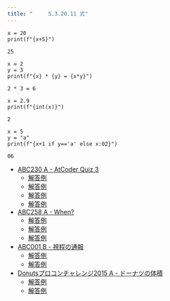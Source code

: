 ```yaml
---
title: "　　　5.3.20.11 式"
---
```


```python:サンプルコード
x = 20
print(f"{x+5}")
```

```text:実行結果
25
```

```python:サンプルコード
x = 2
y = 3
print(f"{x} * {y} = {x*y}")
```

```text:実行結果
2 * 3 = 6
```

```python:サンプルコード
x = 2.9
print(f"{int(x)}")
```

```text:実行結果
2
```

```python:サンプルコード
x = 5
y = "a"
print(f"{x+1 if y=='a' else x:02}")
```

```text:実行結果
06
```

- [ABC230 A - AtCoder Quiz 3](https://atcoder.jp/contests/abc230/tasks/abc230_a)
    - [解答例](https://atcoder.jp/contests/abc230/submissions/35652457)
    - [解答例](https://atcoder.jp/contests/abc230/submissions/35652433)
    - [解答例](https://atcoder.jp/contests/abc230/submissions/27871536)
    - [解答例](https://atcoder.jp/contests/abc230/submissions/27871759)
- [ABC258 A - When?](https://atcoder.jp/contests/abc258/tasks/abc258_a)
    - [解答例](https://atcoder.jp/contests/abc258/submissions/35652514)
    - [解答例](https://atcoder.jp/contests/abc258/submissions/33107695)
    - [解答例](https://atcoder.jp/contests/abc258/submissions/33103767)
- [ABC001 B - 視程の通報](https://atcoder.jp/contests/abc001/tasks/abc001_2)
    - [解答例](https://atcoder.jp/contests/abc001/submissions/35652711)
    - [解答例](https://atcoder.jp/contests/abc001/submissions/35454070)
- [Donutsプロコンチャレンジ2015 A - ドーナツの体積](https://atcoder.jp/contests/donuts-2015/tasks/donuts_2015_1)
    - [解答例](https://atcoder.jp/contests/donuts-2015/submissions/35652670)
    - [解答例](https://atcoder.jp/contests/donuts-2015/submissions/17499870)